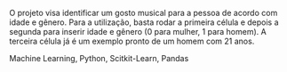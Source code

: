 O projeto visa identificar um gosto musical para a pessoa de acordo com idade e gênero.
Para a utilização, basta rodar a primeira célula e depois a segunda para inserir idade e gênero (0 para mulher, 1 para homem).
A terceira célula já é um exemplo pronto de um homem com 21 anos.

Machine Learning, Python, Scitkit-Learn, Pandas
